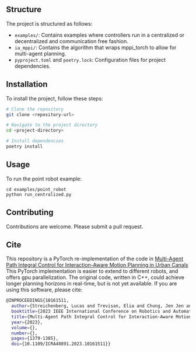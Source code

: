 ## Structure

The project is structured as follows:

- `examples/`: Contains examples where controllers run in a centralized or decentralized and communication free fashion.
- `ia_mppi/`: Contains the algorithm that wraps mppi_torch to allow for multi-agent planning.
- `pyproject.toml` and `poetry.lock`: Configuration files for project dependencies.

## Installation

To install the project, follow these steps:

```sh
# Clone the repository
git clone <repository-url>

# Navigate to the project directory
cd <project-directory>

# Install dependencies
poetry install
```

## Usage

To run the point robot example:

```
cd examples/point_robot
python run_centralized.py
```

## Contributing

Contributions are welcome. Please submit a pull request.

## Cite

This repository is a PyTorch re-implementation of the code in
[Multi-Agent Path Integral Control for Interaction-Aware Motion Planning in Urban Canals](https://arxiv.org/abs/2302.06547) 
This PyTorch implementation is easier to extend to different robots, and offers gpu parallelization. The original code, written in C++, could achieve longer planning horizons in real-time, but is not yet available.
If you are using this software, please cite:
```bash
@INPROCEEDINGS{10161511,
  author={Streichenberg, Lucas and Trevisan, Elia and Chung, Jen Jen and Siegwart, Roland and Alonso-Mora, Javier},
  booktitle={2023 IEEE International Conference on Robotics and Automation (ICRA)}, 
  title={Multi-Agent Path Integral Control for Interaction-Aware Motion Planning in Urban Canals}, 
  year={2023},
  volume={},
  number={},
  pages={1379-1385},
  doi={10.1109/ICRA48891.2023.10161511}}
```